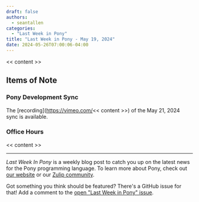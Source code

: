 ```yaml
---
draft: false
authors:
  - seantallen
categories:
  - "Last Week in Pony"
title: "Last Week in Pony - May 19, 2024"
date: 2024-05-26T07:00:06-04:00
---
```


<< content >>

<!-- more -->

## Items of Note

### Pony Development Sync

The [recording](https://vimeo.com/<< content >>) of the May 21, 2024 sync is available.

### Office Hours

<< content >>

---

_Last Week In Pony_ is a weekly blog post to catch you up on the latest news for the Pony programming language. To learn more about Pony, check out [our website](https://ponylang.io) or our [Zulip community](https://ponylang.zulipchat.com).

Got something you think should be featured? There's a GitHub issue for that! Add a comment to the [open "Last Week in Pony" issue](https://github.com/ponylang/ponylang.github.io/issues?q=is%3Aissue+is%3Aopen+label%3Alast-week-in-pony).
